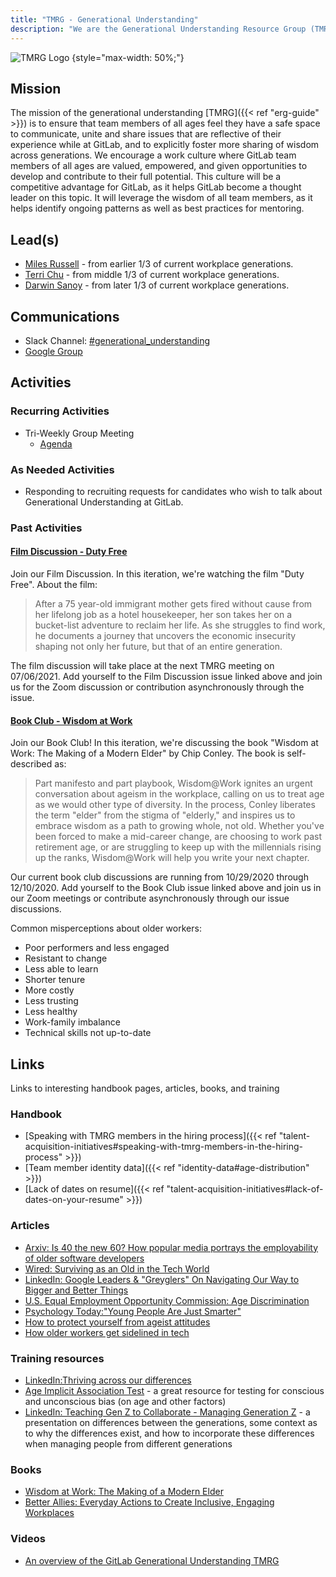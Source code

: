 ```yaml
---
title: "TMRG - Generational Understanding"
description: "We are the Generational Understanding Resource Group (TMRG) founded in the summer of 2020. Learn more!"
---
```


![TMRG Logo](https://gitlab.com/gitlab-com/marketing/corporate_marketing/corporate-marketing/-/raw/master/design/gitlab-brand-files/gitlab-logo-files/global-diversity-inclusion/full-color/jpg/di-generational-understanding-logo-rgb.jpg)
{style="max-width: 50%;"}

## Mission

The mission of the generational understanding [TMRG]({{< ref "erg-guide" >}}) is to ensure that team members of all ages feel they have a safe space to communicate, unite and share issues that are reflective of their experience while at GitLab, and to explicitly foster more sharing of wisdom across generations. We encourage a work culture where GitLab team members of all ages are valued, empowered, and given opportunities to develop and contribute to their full potential. This culture will be a competitive advantage for GitLab, as it helps GitLab become a thought leader on this topic. It will leverage the wisdom of all team members, as it helps identify ongoing patterns as well as best practices for mentoring.

## Lead(s)

- [Miles Russell](https://gitlab.com/mdrussell) - from earlier 1/3 of current workplace generations.
- [Terri Chu](https://gitlab.com/terrichu) - from middle 1/3 of current workplace generations.
- [Darwin Sanoy](https://gitlab.com/DarwinJS) - from later 1/3 of current workplace generations.

## Communications

- Slack Channel: [#generational_understanding](https://gitlab.slack.com/archives/C014A4NNVG8/p1596576533036100)
- [Google Group](https://groups.google.com/a/gitlab.com/g/Generational_Differences_ERG)

## Activities

### Recurring Activities

- Tri-Weekly Group Meeting
  - [Agenda](https://docs.google.com/document/d/1h81q60KnCJFsATKjZKOFglBmgkv8TlGrKY8punX2SEg/edit#heading=h.hypr6mscnzqs)

### As Needed Activities

- Responding to recruiting requests for candidates who wish to talk about Generational Understanding at GitLab.

### Past Activities

#### [Film Discussion - Duty Free](https://gitlab.com/gitlab-com/book-clubs/-/issues/26)

Join our Film Discussion. In this iteration, we're watching the film "Duty Free". About the film:

> After a 75 year-old immigrant mother gets fired without cause from her lifelong job as a hotel housekeeper, her son takes her on a bucket-list adventure to reclaim her life. As she struggles to find work, he documents a journey that uncovers the economic insecurity shaping not only her future, but that of an entire generation.

The film discussion will take place at the next TMRG meeting on 07/06/2021. Add yourself to the Film Discussion issue linked above and join us for the Zoom discussion or contribution asynchronously through the issue.

#### [Book Club - Wisdom at Work](https://gitlab.com/gitlab-com/book-clubs/-/issues/13)

Join our Book Club! In this iteration, we're discussing the book "Wisdom at Work: The Making of a Modern Elder" by Chip Conley. The book is self-described as:

> Part manifesto and part playbook, Wisdom@Work ignites an urgent conversation about ageism in the workplace, calling on us to treat age as we would other type of diversity. In the process, Conley liberates the term "elder" from the stigma of "elderly," and inspires us to embrace wisdom as a path to growing whole, not old. Whether you've been forced to make a mid-career change, are choosing to work past retirement age, or are struggling to keep up with the millennials rising up the ranks, Wisdom@Work will help you write your next chapter.

Our current book club discussions are running from 10/29/2020 through 12/10/2020. Add yourself to the Book Club issue linked above and join us in our Zoom meetings or contribute asynchronously through our issue discussions.

Common misperceptions about older workers:

- Poor performers and less engaged
- Resistant to change
- Less able to learn
- Shorter tenure
- More costly
- Less trusting
- Less healthy
- Work-family imbalance
- Technical skills not up-to-date

## Links

Links to interesting handbook pages, articles, books, and training

### Handbook

- [Speaking with TMRG members in the hiring process]({{< ref "talent-acquisition-initiatives#speaking-with-tmrg-members-in-the-hiring-process" >}})
- [Team member identity data]({{< ref "identity-data#age-distribution" >}})
- [Lack of dates on resume]({{< ref "talent-acquisition-initiatives#lack-of-dates-on-your-resume" >}})

### Articles

- [Arxiv: Is 40 the new 60? How popular media portrays the employability of older software developers](https://arxiv.org/ftp/arxiv/papers/2004/2004.05847.pdf)
- [Wired: Surviving as an Old in the Tech World](https://www.wired.com/story/surviving-as-an-old-in-the-tech-world/)
- [LinkedIn: Google Leaders & "Greyglers"​ On Navigating Our Way to Bigger and Better Things](https://www.linkedin.com/pulse/google-leaders-greyglers-navigating-our-way-bigger-better-tracy-wilk/)
- [U.S. Equal Employment Opportunity Commission: Age Discrimination](https://www.eeoc.gov/age-discrimination)
- [Psychology Today:"Young People Are Just Smarter"](https://www.psychologytoday.com/us/blog/boomers-30/201710/young-people-are-just-smarter)
- [How to protect yourself from ageist attitudes](https://www.theguardian.com/careers/2017/apr/27/how-to-protect-yourself-from-ageist-attitudes)
- [How older workers get sidelined in tech](https://www.protocol.com/workplace/ageism-tech-workers)

### Training resources

- [LinkedIn:Thriving across our differences](https://www.linkedin.com/learning/confronting-bias-thriving-across-our-differences/outro-with-arianna-huffington)
- [Age Implicit Association Test](https://implicit.harvard.edu/implicit/takeatest.html) - a great resource for testing for conscious and unconscious bias (on age and other factors)
- [LinkedIn: Teaching Gen Z to Collaborate - Managing Generation Z](https://www.linkedin.com/learning/managing-generation-z/teaching-gen-z-to-collaborate) - a presentation on differences between the generations, some context as to why the differences exist, and how to incorporate these differences when managing people from different generations

### Books

- [Wisdom at Work: The Making of a Modern Elder](https://www.amazon.com/Wisdom-Work-Making-Modern-Elder/dp/0525572902)
- [Better Allies: Everyday Actions to Create Inclusive, Engaging Workplaces](https://www.amazon.com/gp/product/1732723311/)

### Videos

- [An overview of the GitLab Generational Understanding TMRG](https://www.youtube.com/watch?v=6eke5700KWc)

